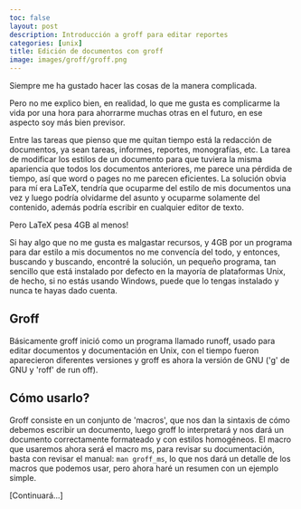 ```yaml
---
toc: false
layout: post
description: Introducción a groff para editar reportes
categories: [unix]
title: Edición de documentos con groff
image: images/groff/groff.png
---
```

Siempre me ha gustado hacer las cosas de la manera complicada.

Pero no me explico bien, en realidad, lo que me gusta es complicarme la vida por una hora para ahorrarme muchas otras en el futuro, en ese aspecto soy más bien previsor.

Entre las tareas que pienso que me quitan tiempo está la redacción de documentos, ya sean tareas, informes, reportes, monografías, etc. La tarea de modificar los estilos de un documento para que tuviera la misma apariencia que todos los documentos anteriores, me parece una pérdida de tiempo, así que word o pages no me parecen eficientes. La solución obvia para mí era LaTeX, tendría que ocuparme del estilo de mis documentos una vez y luego podría olvidarme del asunto y ocuparme solamente del contenido, además podría escribir en cualquier editor de texto.

Pero LaTeX pesa 4GB al menos!

Si hay algo que no me gusta es malgastar recursos, y 4GB por un programa para dar estilo a mis documentos no me convencía del todo, y entonces, buscando y buscando, encontré la solución, un pequeño programa, tan sencillo que está instalado por defecto en la mayoría de plataformas Unix, de hecho, si no estás usando Windows, puede que lo tengas instalado y nunca te hayas dado cuenta.

## Groff

Básicamente groff inició como un programa llamado runoff, usado para editar documentos y documentación en Unix, con el tiempo fueron aparecieron diferentes versiones y groff es ahora la versión de GNU ('g' de GNU y 'roff' de run off).

## Cómo usarlo?

Groff consiste en un conjunto de 'macros', que nos dan la sintaxis de cómo debemos escribir un documento, luego groff lo interpretará y nos dará un documento correctamente formateado y con estilos homogéneos.
El macro que usaremos ahora será el macro ms, para revisar su documentación, basta con revisar el manual: `man groff_ms`, lo que nos dará un detalle de los macros que podemos usar, pero ahora haré un resumen con un ejemplo simple.

[Continuará...]
